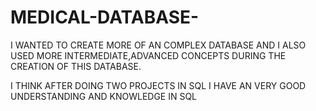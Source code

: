 # MEDICAL-DATABASE-


I WANTED TO CREATE MORE OF AN COMPLEX DATABASE AND I ALSO USED MORE INTERMEDIATE,ADVANCED CONCEPTS 
DURING THE CREATION OF THIS DATABASE.

I THINK AFTER DOING TWO PROJECTS IN SQL I HAVE AN VERY GOOD UNDERSTANDING AND KNOWLEDGE IN SQL

